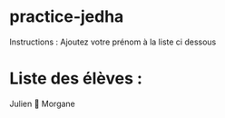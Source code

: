 # practice-jedha
Instructions : Ajoutez votre prénom à la liste ci dessous

# Liste des élèves :
Julien 🦾 
Morgane
